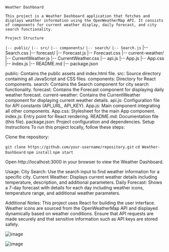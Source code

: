 `Weather Dashboard`

`This project is a Weather Dashboard application that fetches and displays weather information using the OpenWeatherMap API. It consists of components for current weather display, daily forecast, and city search functionality.`

`Project Structure`

`|-- public/`
`|-- src/`
    `|-- components/`
        `|-- search/`
            `|-- Search.js`
            |-- Search.css
        |-- forecast/
            |-- Forecast.js
            |-- Forecast.css
        |-- current-weather/
            |-- CurrentWeather.js
            |-- CurrentWeather.css
    |-- api.js
    |-- App.js
    |-- App.css
    |-- index.js
|-- README.md
|-- package.json


public: Contains the public assets and index.html file.
src: Source directory containing all JavaScript and CSS files.
components: Directory for React components.
search: Contains the Search component for city search functionality.
forecast: Contains the Forecast component for displaying daily weather forecast.
current-weather: Contains the CurrentWeather component for displaying current weather details.
api.js: Configuration file for API constants (API_URL, API_KEY).
App.js: Main component integrating all other components.
App.css: Stylesheet for the main App component.
index.js: Entry point for React rendering.
README.md: Documentation file (this file).
package.json: Project configuration and dependencies.
Setup Instructions
To run this project locally, follow these steps:

Clone the repository:

`git clone https://github.com/your-username/repository.git`
`cd Weather-Dashboard`
`npm install`
`npm start`

Open http://localhost:3000 in your browser to view the Weather Dashboard.

Usage:
City Search: Use the search input to find weather information for a specific city.
Current Weather: Displays current weather details including temperature, description, and additional parameters.
Daily Forecast: Shows a 7-day forecast with details for each day including weather icons, temperature range, and additional weather parameters.

Additional Notes:
This project uses React for building the user interface.
Weather icons are sourced from the OpenWeatherMap API and displayed dynamically based on weather conditions.
Ensure that API requests are made securely and that sensitive information such as API keys are stored safely.


![image](https://github.com/Shaquibcode01/Weather-Dashboard/assets/119671108/92c6680a-1968-40c6-8278-15a5fa809dd3)

![image](https://github.com/Shaquibcode01/Weather-Dashboard/assets/119671108/e720cbb5-d7c3-4162-b7a3-782376ce63a7)
